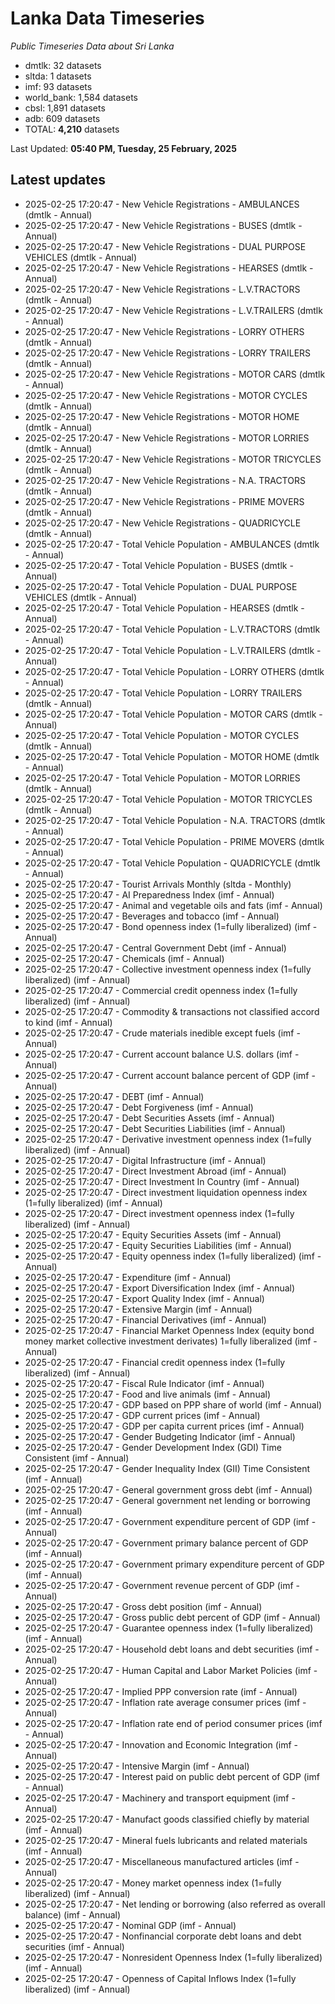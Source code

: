 # Lanka Data Timeseries
*Public Timeseries Data about Sri Lanka*

* dmtlk: 32 datasets
* sltda: 1 datasets
* imf: 93 datasets
* world_bank: 1,584 datasets
* cbsl: 1,891 datasets
* adb: 609 datasets
* TOTAL: **4,210** datasets

Last Updated: **05:40 PM, Tuesday, 25 February, 2025**

## Latest updates

* 2025-02-25 17:20:47 - New Vehicle Registrations - AMBULANCES (dmtlk - Annual)
* 2025-02-25 17:20:47 - New Vehicle Registrations - BUSES (dmtlk - Annual)
* 2025-02-25 17:20:47 - New Vehicle Registrations - DUAL PURPOSE VEHICLES (dmtlk - Annual)
* 2025-02-25 17:20:47 - New Vehicle Registrations - HEARSES (dmtlk - Annual)
* 2025-02-25 17:20:47 - New Vehicle Registrations - L.V.TRACTORS (dmtlk - Annual)
* 2025-02-25 17:20:47 - New Vehicle Registrations - L.V.TRAILERS (dmtlk - Annual)
* 2025-02-25 17:20:47 - New Vehicle Registrations - LORRY OTHERS (dmtlk - Annual)
* 2025-02-25 17:20:47 - New Vehicle Registrations - LORRY TRAILERS (dmtlk - Annual)
* 2025-02-25 17:20:47 - New Vehicle Registrations - MOTOR CARS (dmtlk - Annual)
* 2025-02-25 17:20:47 - New Vehicle Registrations - MOTOR CYCLES (dmtlk - Annual)
* 2025-02-25 17:20:47 - New Vehicle Registrations - MOTOR HOME (dmtlk - Annual)
* 2025-02-25 17:20:47 - New Vehicle Registrations - MOTOR LORRIES (dmtlk - Annual)
* 2025-02-25 17:20:47 - New Vehicle Registrations - MOTOR TRICYCLES (dmtlk - Annual)
* 2025-02-25 17:20:47 - New Vehicle Registrations - N.A. TRACTORS (dmtlk - Annual)
* 2025-02-25 17:20:47 - New Vehicle Registrations - PRIME MOVERS (dmtlk - Annual)
* 2025-02-25 17:20:47 - New Vehicle Registrations - QUADRICYCLE (dmtlk - Annual)
* 2025-02-25 17:20:47 - Total Vehicle Population - AMBULANCES (dmtlk - Annual)
* 2025-02-25 17:20:47 - Total Vehicle Population - BUSES (dmtlk - Annual)
* 2025-02-25 17:20:47 - Total Vehicle Population - DUAL PURPOSE VEHICLES (dmtlk - Annual)
* 2025-02-25 17:20:47 - Total Vehicle Population - HEARSES (dmtlk - Annual)
* 2025-02-25 17:20:47 - Total Vehicle Population - L.V.TRACTORS (dmtlk - Annual)
* 2025-02-25 17:20:47 - Total Vehicle Population - L.V.TRAILERS (dmtlk - Annual)
* 2025-02-25 17:20:47 - Total Vehicle Population - LORRY OTHERS (dmtlk - Annual)
* 2025-02-25 17:20:47 - Total Vehicle Population - LORRY TRAILERS (dmtlk - Annual)
* 2025-02-25 17:20:47 - Total Vehicle Population - MOTOR CARS (dmtlk - Annual)
* 2025-02-25 17:20:47 - Total Vehicle Population - MOTOR CYCLES (dmtlk - Annual)
* 2025-02-25 17:20:47 - Total Vehicle Population - MOTOR HOME (dmtlk - Annual)
* 2025-02-25 17:20:47 - Total Vehicle Population - MOTOR LORRIES (dmtlk - Annual)
* 2025-02-25 17:20:47 - Total Vehicle Population - MOTOR TRICYCLES (dmtlk - Annual)
* 2025-02-25 17:20:47 - Total Vehicle Population - N.A. TRACTORS (dmtlk - Annual)
* 2025-02-25 17:20:47 - Total Vehicle Population - PRIME MOVERS (dmtlk - Annual)
* 2025-02-25 17:20:47 - Total Vehicle Population - QUADRICYCLE (dmtlk - Annual)
* 2025-02-25 17:20:47 - Tourist Arrivals Monthly (sltda - Monthly)
* 2025-02-25 17:20:47 - AI Preparedness Index (imf - Annual)
* 2025-02-25 17:20:47 - Animal and vegetable oils and fats (imf - Annual)
* 2025-02-25 17:20:47 - Beverages and tobacco (imf - Annual)
* 2025-02-25 17:20:47 - Bond openness index (1=fully liberalized) (imf - Annual)
* 2025-02-25 17:20:47 - Central Government Debt (imf - Annual)
* 2025-02-25 17:20:47 - Chemicals (imf - Annual)
* 2025-02-25 17:20:47 - Collective investment openness index (1=fully liberalized) (imf - Annual)
* 2025-02-25 17:20:47 - Commercial credit openness index (1=fully liberalized) (imf - Annual)
* 2025-02-25 17:20:47 - Commodity & transactions not classified accord to kind (imf - Annual)
* 2025-02-25 17:20:47 - Crude materials inedible except fuels (imf - Annual)
* 2025-02-25 17:20:47 - Current account balance U.S. dollars (imf - Annual)
* 2025-02-25 17:20:47 - Current account balance percent of GDP (imf - Annual)
* 2025-02-25 17:20:47 - DEBT (imf - Annual)
* 2025-02-25 17:20:47 - Debt Forgiveness (imf - Annual)
* 2025-02-25 17:20:47 - Debt Securities Assets (imf - Annual)
* 2025-02-25 17:20:47 - Debt Securities Liabilities (imf - Annual)
* 2025-02-25 17:20:47 - Derivative investment openness index (1=fully liberalized) (imf - Annual)
* 2025-02-25 17:20:47 - Digital Infrastructure (imf - Annual)
* 2025-02-25 17:20:47 - Direct Investment Abroad (imf - Annual)
* 2025-02-25 17:20:47 - Direct Investment In Country (imf - Annual)
* 2025-02-25 17:20:47 - Direct investment liquidation openness index (1=fully liberalized) (imf - Annual)
* 2025-02-25 17:20:47 - Direct investment openness index (1=fully liberalized) (imf - Annual)
* 2025-02-25 17:20:47 - Equity Securities Assets (imf - Annual)
* 2025-02-25 17:20:47 - Equity Securities Liabilities (imf - Annual)
* 2025-02-25 17:20:47 - Equity openness index (1=fully liberalized) (imf - Annual)
* 2025-02-25 17:20:47 - Expenditure (imf - Annual)
* 2025-02-25 17:20:47 - Export Diversification Index (imf - Annual)
* 2025-02-25 17:20:47 - Export Quality Index (imf - Annual)
* 2025-02-25 17:20:47 - Extensive Margin (imf - Annual)
* 2025-02-25 17:20:47 - Financial Derivatives (imf - Annual)
* 2025-02-25 17:20:47 - Financial Market Openness Index (equity bond money market collective investment derivates) 1=fully liberalized (imf - Annual)
* 2025-02-25 17:20:47 - Financial credit openness index (1=fully liberalized) (imf - Annual)
* 2025-02-25 17:20:47 - Fiscal Rule Indicator (imf - Annual)
* 2025-02-25 17:20:47 - Food and live animals (imf - Annual)
* 2025-02-25 17:20:47 - GDP based on PPP share of world (imf - Annual)
* 2025-02-25 17:20:47 - GDP current prices (imf - Annual)
* 2025-02-25 17:20:47 - GDP per capita current prices (imf - Annual)
* 2025-02-25 17:20:47 - Gender Budgeting Indicator (imf - Annual)
* 2025-02-25 17:20:47 - Gender Development Index (GDI) Time Consistent (imf - Annual)
* 2025-02-25 17:20:47 - Gender Inequality Index (GII) Time Consistent (imf - Annual)
* 2025-02-25 17:20:47 - General government gross debt (imf - Annual)
* 2025-02-25 17:20:47 - General government net lending or borrowing (imf - Annual)
* 2025-02-25 17:20:47 - Government expenditure percent of GDP (imf - Annual)
* 2025-02-25 17:20:47 - Government primary balance percent of GDP (imf - Annual)
* 2025-02-25 17:20:47 - Government primary expenditure percent of GDP (imf - Annual)
* 2025-02-25 17:20:47 - Government revenue percent of GDP (imf - Annual)
* 2025-02-25 17:20:47 - Gross debt position (imf - Annual)
* 2025-02-25 17:20:47 - Gross public debt percent of GDP (imf - Annual)
* 2025-02-25 17:20:47 - Guarantee openness index (1=fully liberalized) (imf - Annual)
* 2025-02-25 17:20:47 - Household debt loans and debt securities (imf - Annual)
* 2025-02-25 17:20:47 - Human Capital and Labor Market Policies (imf - Annual)
* 2025-02-25 17:20:47 - Implied PPP conversion rate (imf - Annual)
* 2025-02-25 17:20:47 - Inflation rate average consumer prices (imf - Annual)
* 2025-02-25 17:20:47 - Inflation rate end of period consumer prices (imf - Annual)
* 2025-02-25 17:20:47 - Innovation and Economic Integration (imf - Annual)
* 2025-02-25 17:20:47 - Intensive Margin (imf - Annual)
* 2025-02-25 17:20:47 - Interest paid on public debt percent of GDP (imf - Annual)
* 2025-02-25 17:20:47 - Machinery and transport equipment (imf - Annual)
* 2025-02-25 17:20:47 - Manufact goods classified chiefly by material (imf - Annual)
* 2025-02-25 17:20:47 - Mineral fuels lubricants and related materials (imf - Annual)
* 2025-02-25 17:20:47 - Miscellaneous manufactured articles (imf - Annual)
* 2025-02-25 17:20:47 - Money market openness index (1=fully liberalized) (imf - Annual)
* 2025-02-25 17:20:47 - Net lending or borrowing (also referred as overall balance) (imf - Annual)
* 2025-02-25 17:20:47 - Nominal GDP (imf - Annual)
* 2025-02-25 17:20:47 - Nonfinancial corporate debt loans and debt securities (imf - Annual)
* 2025-02-25 17:20:47 - Nonresident Openness Index (1=fully liberalized) (imf - Annual)
* 2025-02-25 17:20:47 - Openness of Capital Inflows Index (1=fully liberalized) (imf - Annual)
